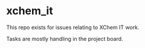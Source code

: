 # xchem_it
This repo exists for issues relating to XChem IT work.

Tasks are mostly handling in the project board.

